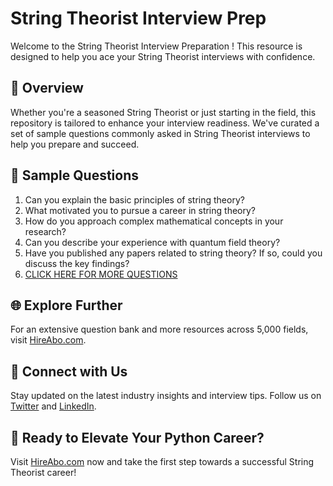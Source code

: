 # String Theorist Interview Prep

Welcome to the String Theorist Interview Preparation ! This resource is designed to help you ace your String Theorist interviews with confidence.

## 🚀 Overview

Whether you're a seasoned String Theorist or just starting in the field, this repository is tailored to enhance your interview readiness. We've curated a set of sample questions commonly asked in String Theorist interviews to help you prepare and succeed.

## 📝 Sample Questions

1. Can you explain the basic principles of string theory?
2. What motivated you to pursue a career in string theory?
3. How do you approach complex mathematical concepts in your research?
4. Can you describe your experience with quantum field theory?
5. Have you published any papers related to string theory? If so, could you discuss the key findings?
6. [CLICK HERE FOR MORE QUESTIONS](https://hireabo.com/job/5_0_26/String%20Theorist)

## 🌐 Explore Further

For an extensive question bank and more resources across 5,000 fields, visit [HireAbo.com](https://www.hireabo.com).

## 📱 Connect with Us

Stay updated on the latest industry insights and interview tips. Follow us on [Twitter](https://twitter.com/hireabo) and [LinkedIn](https://www.linkedin.com/in/hire-abo-3609972a8/).

## 🚀 Ready to Elevate Your Python Career?

Visit [HireAbo.com](https://www.hireabo.com) now and take the first step towards a successful String Theorist career!